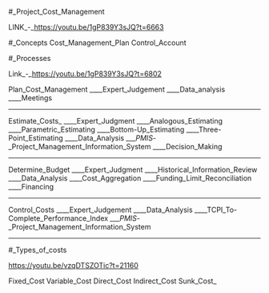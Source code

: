 #_Project_Cost_Management

LINK_-_https://youtu.be/1gP839Y3sJQ?t=6663

#_Concepts
Cost_Management_Plan
Control_Account

#_Processes

Link_-_https://youtu.be/1gP839Y3sJQ?t=6802

Plan_Cost_Management
____Expert_Judgement
____Data_analysis
____Meetings
____
Estimate_Costs_
____Expert_Judgment
____Analogous_Estimating
____Parametric_Estimating
____Bottom-Up_Estimating
____Three-Point_Estimating
____Data_Analysis
____PMIS_-_Project_Management_Information_System
____Decision_Making
____
Determine_Budget
____Expert_Judgment
____Historical_Information_Review
____Data_Analysis
____Cost_Aggregation
____Funding_Limit_Reconciliation
____Financing
____
Control_Costs
____Expert_Judgement
____Data_Analysis
____TCPI_To-Complete_Performance_Index
____PMIS_-_Project_Management_Information_System
____
#_Types_of_costs

https://youtu.be/vzqDTSZOTic?t=21160

Fixed_Cost
Variable_Cost
Direct_Cost
Indirect_Cost
Sunk_Cost_
